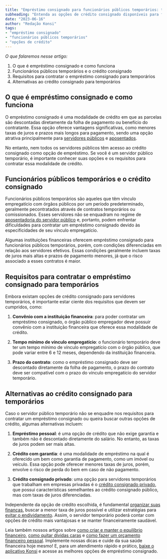 ```yaml
---
title: "Empréstimo consignado para funcionários públicos temporários: tudo o que você precisa saber"
subheading: "Entenda as opções de crédito consignado disponíveis para funcionários públicos temporários e suas principais características."
date: "2023-06-16"
author: "Redação Konsi"
tags:
- "empréstimo consignado"
- "funcionários públicos temporários"
- "opções de crédito"
---
```


*O que falaremos nesse artigo:*
1. O que é empréstimo consignado e como funciona
2. Funcionários públicos temporários e o crédito consignado
3. Requisitos para contratar o empréstimo consignado para temporários
4. Alternativas ao crédito consignado para temporários

## O que é empréstimo consignado e como funciona

O empréstimo consignado é uma modalidade de crédito em que as parcelas são descontadas diretamente da folha de pagamento ou benefício do contratante. Essa opção oferece vantagens significativas, como menores taxas de juros e prazos mais longos para pagamento, sendo uma opção atrativa principalmente para [servidores públicos](/entenda-a-diferenciao-entre-crdito-consignado-pblico-e-privado.md) e [aposentados](/crdito-consignado-e-aposentadoria-como-usar-de-forma-inteligente.md).

No entanto, nem todos os servidores públicos têm acesso ao crédito consignado como opção de empréstimo. Se você é um servidor público temporário, é importante conhecer suas opções e os requisitos para contratar essa modalidade de crédito.

## Funcionários públicos temporários e o crédito consignado

Funcionários públicos temporários são aqueles que têm vínculo empregatício com órgãos públicos por um período predeterminado, geralmente pecontratados através de contratos temporários ou comissionados. Esses servidores não se enquadram no regime de [aposentadoria do servidor público](/aposentadoria-do-servidor-publico-sp-saiba-mais-sobre-o-reajuste.md) e, portanto, podem enfrentar dificuldades para contratar um empréstimo consignado devido às especificidades de seu vínculo empregatício.

Algumas instituições financeiras oferecem empréstimo consignado para funcionários públicos temporários, porém, com condições diferenciadas em relação aos servidores efetivos. Essas condições geralmente incluem taxas de juros mais altas e prazos de pagamento menores, já que o risco associado a esses contratos é maior.

## Requisitos para contratar o empréstimo consignado para temporários

Embora existam opções de crédito consignado para servidores temporários, é importante estar ciente dos requisitos que devem ser cumpridos, como:

1. **Convênio com a instituição financeira**: para poder contratar um empréstimo consignado, o órgão público empregador deve possuir convênio com a instituição financeira que oferece essa modalidade de crédito.

2. **Tempo mínimo de vínculo empregatício**: o funcionário temporário deve ter um tempo mínimo de vínculo empregatício com o órgão público, que pode variar entre 6 e 12 meses, dependendo da instituição financeira.

3. **Prazo do contrato**: como o empréstimo consignado deve ser descontado diretamente da folha de pagamento, o prazo do contrato deve ser compatível com o prazo do vínculo empregatício do servidor temporário.

## Alternativas ao crédito consignado para temporários

Caso o servidor público temporário não se enquadre nos requisitos para contratar um empréstimo consignado ou queira buscar outras opções de crédito, algumas alternativas incluem:

1. **Empréstimo pessoal**: é uma opção de crédito que não exige garantia e também não é descontado diretamente do salário. No entanto, as taxas de juros podem ser mais altas.

2. **Crédito com garantia**: é uma modalidade de empréstimo na qual é oferecido um bem como garantia de pagamento, como um imóvel ou veículo. Essa opção pode oferecer menores taxas de juros, porém, envolve o risco de perda do bem em caso de não pagamento.

3. **Crédito consignado privado**: uma opção para servidores temporários que trabalham em empresas privadas é o [crédito consignado privado](/entenda-a-diferenciao-entre-crdito-consignado-pblico-e-privado.md), que possui características semelhantes ao crédito consignado público, mas com taxas de juros diferenciadas.

Independente da opção de crédito escolhida, é fundamental [organizar suas finanças](/5-passos-para-organizar-suas-financas-e-evitar-endividamento.md), buscar a menor taxa de juros possível e utilizar estratégias para [evitar o endividamento](/como-evitar-dividas-com-consignado.md). Assim, o servidor temporário poderá contar com opções de crédito mais vantajosas e se manter financeiramente saudável.

Leia também nossos artigos sobre [como criar e manter o equilíbrio financeiro](/como-criar-e-manter-o-equilbrio-financeiro-um-guia-para-servidores-pblicos.md), [como quitar dívidas caras](/como-usar-o-crdito-consignado-para-quitar-dvidas-caras.md) e [como fazer um orçamento financeiro pessoal](/como-criar-e-seguir-um-oramento-financeiro-pessoal-para-servidores-pblicos.md). Implemente nossas dicas e cuide da sua saúde financeira hoje mesmo! E, para um atendimento rápido e prático, [baixe o aplicativo Konsi](https://link.konsi.app) e acesse as melhores opções de empréstimo consignado.